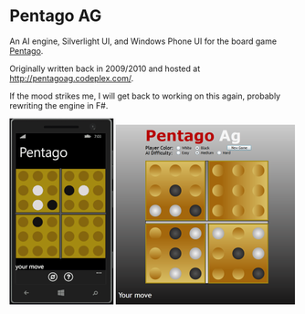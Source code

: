 # Pentago AG

An AI engine, Silverlight UI, and Windows Phone UI for the board game [Pentago](http://en.wikipedia.org/wiki/Pentago).

Originally written back in 2009/2010 and hosted at http://pentagoag.codeplex.com/.

If the mood strikes me, I will get back to working on this again, probably rewriting the engine in F#.

![Windows phone client](media/PentagoAgWinPhone.gif)  ![Silverlight client](media/PentagoAgSilverlight.png)
